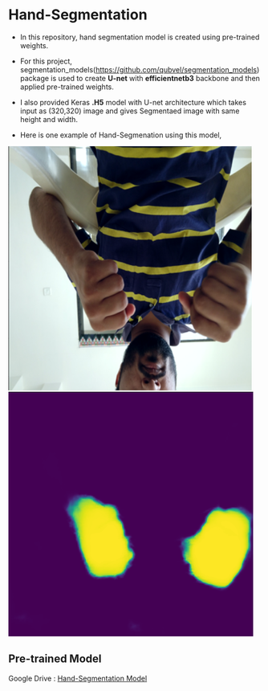 # Hand-Segmentation

* In this repository, hand segmentation model is created using pre-trained weights.

* For this project, segmentation_models(https://github.com/qubvel/segmentation_models) package is used to create **U-net** with **efficientnetb3** backbone and then applied pre-trained weights.

* I also provided Keras **.H5** model with U-net architecture which takes input as (320,320) image and gives Segmentaed image with same height and width.

* Here is one example of Hand-Segmenation using this model,

<img src='https://github.com/vkmavani/Hand-Segmentation/blob/main/1.png'  />

<img src='https://github.com/vkmavani/Hand-Segmentation/blob/main/output_1.png'  />


## Pre-trained Model
Google Drive : <a href='https://drive.google.com/file/d/1elFVF0DZSdkecbXKW0KLObiDQ6bvV-VF/view?usp=sharing'>Hand-Segmentation Model</a>
